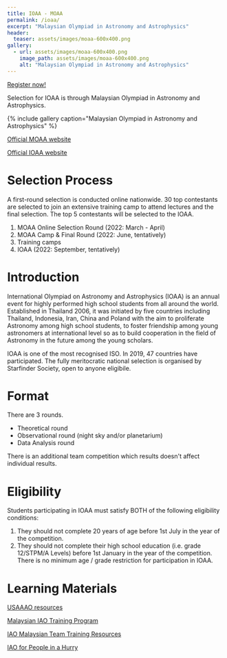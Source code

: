 ```yaml
---
title: IOAA - MOAA
permalink: /ioaa/
excerpt: "Malaysian Olympiad in Astronomy and Astrophysics"
header:
  teaser: assets/images/moaa-600x400.png
gallery:
  - url: assets/images/moaa-600x400.png
    image_path: assets/images/moaa-600x400.png
    alt: "Malaysian Olympiad in Astronomy and Astrophysics"
---
```


[Register now!](/MOAA-2022-registration/)

Selection for IOAA is through Malaysian Olympiad in Astronomy and Astrophysics.

{% include gallery caption="Malaysian Olympiad in Astronomy and Astrophysics" %}

[Official MOAA website](https://moaa.starfinder.org.my/)

[Official IOAA website](https://www.ioaastrophysics.org/)

# Selection Process

A first-round selection is conducted online nationwide. 30 top contestants are selected to join an extensive training camp to attend lectures and the final selection. The top 5 contestants will be selected to the IOAA.

1. MOAA Online Selection Round (2022: March - April)
2. MOAA Camp & Final Round (2022: June, tentatively)
3. Training camps
4. IOAA (2022: September, tentatively)

# Introduction

International Olympiad on Astronomy and Astrophysics (IOAA) is an annual event for highly performed high school students from all around the world. Established in Thailand 2006, it was initiated by five countries including Thailand, Indonesia, Iran, China and Poland with the aim to proliferate Astronomy among high school students, to foster friendship among young astronomers at international level so as to build cooperation in the field of Astronomy in the future among the young scholars.

IOAA is one of the most recognised ISO. In 2019, 47 countries have participated. The fully meritocratic national selection is organised by Starfinder Society, open to anyone eligibile.

# Format

There are 3 rounds.

* Theoretical round
* Observational round (night sky and/or planetarium)
* Data Analysis round

There is an additional team competition which results doesn't affect individual results.

# Eligibility

Students participating in IOAA must satisfy BOTH of the following eligibility conditions:

1. They should not complete 20 years of age before 1st July in the year of the competition.
2. They should not complete their high school education (i.e. grade 12/STPM/A Levels) before 1st January in the year of the competition. There is no minimum age / grade restriction for participation in IOAA.

# Learning Materials

[USAAAO resources](https://usaaao.org/resources/)

[Malaysian IAO Training Program](https://docs.google.com/spreadsheets/d/1y1zZf3DQfJR34-ISxy-40IAgm_AuVGO9927W3-DeFTk/edit?usp=sharing)

[IAO Malaysian Team Training Resources](https://drive.google.com/drive/folders/1CDOBfAv7YHTIMzkLQ_9duc2EsbOC7a0X?usp=sharing)

[IAO for People in a Hurry](https://chojeq.com/iao)
